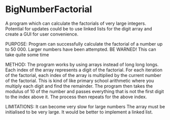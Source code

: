 # BigNumberFactorial
A program which can calculate the factorials of very large integers.
Potential for updates could be to use linked lists for the digit array and create a GUI for user convenience.

PURPOSE:
Program can successfully calculate the factorial of a number up to 50 000. Larger numbers have been attempted.
BE WARNED! This can take quite some time

METHOD:
The program works by using arrays instead of long long longs.
Each index of the array represents a digit of the factorial.
For each iteration of the factorial, each index of the array is multiplied by the current number of the factorial.
This is kind of like primary school arithmetic where you multiply each digit and find the remainder.
The program then takes the modulus of 10 of the number and passes everything that is not the first digit to the index above it.
The process then repeats for the above index.

LIMITATIONS:
It can become very slow for large numbers
The array must be initialised to be very large. It would be better to implement a linked list.
